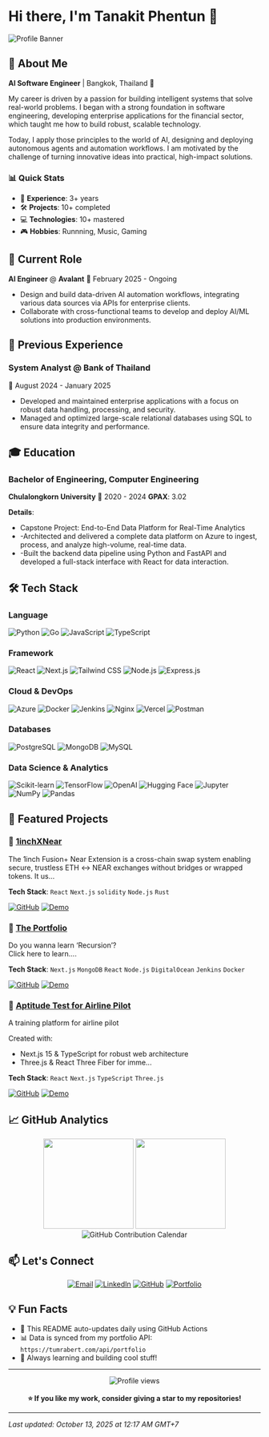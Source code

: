 # Hi there, I'm Tanakit Phentun 👋

![Profile Banner](https://github.com/tumrabert/tumrabert/blob/main/assets/banner.gif?raw=true)

## 🚀 About Me

**AI Software Engineer** | Bangkok, Thailand 📍

My career is driven by a passion for building intelligent systems that solve real-world problems. I began with a strong foundation in software engineering, developing enterprise applications for the financial sector, which taught me how to build robust, scalable technology.

Today, I apply those principles to the world of AI, designing and deploying autonomous agents and automation workflows. I am motivated by the challenge of turning innovative ideas into practical, high-impact solutions.

### 📊 Quick Stats
- 🎯 **Experience**: 3+ years
- 🛠️ **Projects**: 10+ completed
- 💻 **Technologies**: 10+ mastered
- 🎮 **Hobbies**: Runnning, Music, Gaming

## 💼 Current Role

**AI Engineer** @ **Avalant**
📅 February 2025 - Ongoing

- Design and build data-driven AI automation workflows, integrating various data sources via APIs for enterprise clients.
- Collaborate with cross-functional teams to develop and deploy AI/ML solutions into production environments.

## 💼 Previous Experience

### System Analyst @ Bank of Thailand
📅 August 2024 - January 2025

- Developed and maintained enterprise applications with a focus on robust data handling, processing, and security.
- Managed and optimized large-scale relational databases using SQL to ensure data integrity and performance.

## 🎓 Education

### Bachelor of Engineering, Computer Engineering
**Chulalongkorn University**
📅 2020 - 2024
**GPAX**: 3.02

**Details**:
- Capstone Project: End-to-End Data Platform for Real-Time Analytics
- -Architected and delivered a complete data platform on Azure to ingest, process, and analyze high-volume, real-time data.
- -Built the backend data pipeline using Python and FastAPI and developed a full-stack interface with React for data interaction.

## 🛠️ Tech Stack

### Language
![Python](https://img.shields.io/badge/-Python-000000?style=flat-square&logo=python&logoColor=white) ![Go](https://img.shields.io/badge/-Go-000000?style=flat-square&logo=go&logoColor=white) ![JavaScript](https://img.shields.io/badge/-JavaScript-000000?style=flat-square&logo=javascript&logoColor=white) ![TypeScript](https://img.shields.io/badge/-TypeScript-000000?style=flat-square&logo=typescript&logoColor=white)
### Framework
![React](https://img.shields.io/badge/-React-000000?style=flat-square&logo=react&logoColor=white) ![Next.js](https://img.shields.io/badge/-Nextjs-000000?style=flat-square&logo=nextjs&logoColor=white) ![Tailwind CSS](https://img.shields.io/badge/-Tailwind%20CSS-000000?style=flat-square&logo=tailwindcss&logoColor=white) ![Node.js](https://img.shields.io/badge/-Nodejs-000000?style=flat-square&logo=nodejs&logoColor=white) ![Express.js](https://img.shields.io/badge/-Expressjs-000000?style=flat-square&logo=expressjs&logoColor=white)
### Cloud & DevOps
![Azure](https://img.shields.io/badge/-Azure-000000?style=flat-square&logo=azure&logoColor=white) ![Docker](https://img.shields.io/badge/-Docker-000000?style=flat-square&logo=docker&logoColor=white) ![Jenkins](https://img.shields.io/badge/-Jenkins-000000?style=flat-square&logo=jenkins&logoColor=white) ![Nginx](https://img.shields.io/badge/-Nginx-000000?style=flat-square&logo=nginx&logoColor=white) ![Vercel](https://img.shields.io/badge/-Vercel-000000?style=flat-square&logo=vercel&logoColor=white) ![Postman](https://img.shields.io/badge/-Postman-000000?style=flat-square&logo=postman&logoColor=white)
### Databases
![PostgreSQL](https://img.shields.io/badge/-PostgreSQL-000000?style=flat-square&logo=postgresql&logoColor=white) ![MongoDB](https://img.shields.io/badge/-MongoDB-000000?style=flat-square&logo=mongodb&logoColor=white) ![MySQL](https://img.shields.io/badge/-MySQL-000000?style=flat-square&logo=mysql&logoColor=white)
### Data Science & Analytics
![Scikit-learn](https://img.shields.io/badge/-Scikitlearn-000000?style=flat-square&logo=scikitlearn&logoColor=white) ![TensorFlow](https://img.shields.io/badge/-TensorFlow-000000?style=flat-square&logo=tensorflow&logoColor=white) ![OpenAI](https://img.shields.io/badge/-OpenAI-000000?style=flat-square&logo=openai&logoColor=white) ![Hugging Face](https://img.shields.io/badge/-Hugging%20Face-000000?style=flat-square&logo=huggingface&logoColor=white) ![Jupyter](https://img.shields.io/badge/-Jupyter-000000?style=flat-square&logo=jupyter&logoColor=white) ![NumPy](https://img.shields.io/badge/-NumPy-000000?style=flat-square&logo=numpy&logoColor=white) ![Pandas](https://img.shields.io/badge/-Pandas-000000?style=flat-square&logo=pandas&logoColor=white)

## 🌟 Featured Projects

### 🔗 [1inchXNear](https://1inch-fusion-near.vercel.app/)

The 1inch Fusion+ Near Extension is a cross-chain swap system enabling secure, trustless ETH ↔ NEAR exchanges without bridges or wrapped tokens. It us...

**Tech Stack**: `React` `Next.js` `solidity` `Node.js` `Rust`

[![GitHub](https://img.shields.io/badge/-GitHub-181717?style=flat-square&logo=github)](https://github.com/tumrabert/1inchXNear) [![Demo](https://img.shields.io/badge/-Live_Demo-FF6B6B?style=flat-square&logo=vercel)](https://1inch-fusion-near.vercel.app/)
### 🔗 [The Portfolio](https://tumrabert.com/)

Do you wanna learn ‘Recursion’?   
Click here to learn....

**Tech Stack**: `Next.js` `MongoDB` `React` `Node.js` `DigitalOcean` `Jenkins` `Docker`

[![GitHub](https://img.shields.io/badge/-GitHub-181717?style=flat-square&logo=github)](https://github.com/tumrabert/ProfilePage) [![Demo](https://img.shields.io/badge/-Live_Demo-FF6B6B?style=flat-square&logo=vercel)](https://tumrabert.com/)
### 🔗 [Aptitude Test for Airline Pilot](https://pilotgame.vercel.app/)

A training platform for airline pilot

Created with:
  - Next.js 15 & TypeScript for robust web architecture
  - Three.js & React Three Fiber for imme...

**Tech Stack**: `React` `Next.js` `TypeScript` `Three.js`

[![GitHub](https://img.shields.io/badge/-GitHub-181717?style=flat-square&logo=github)](https://github.com/tumrabert/PilotAptGame) [![Demo](https://img.shields.io/badge/-Live_Demo-FF6B6B?style=flat-square&logo=vercel)](https://pilotgame.vercel.app/)

## 📈 GitHub Analytics

<div align="center">
  <img height="180em" src="https://github-readme-stats.vercel.app/api?username=tumrabert&show_icons=true&theme=radical&include_all_commits=true&count_private=true"/>
  <img height="180em" src="https://github-readme-stats.vercel.app/api/top-langs/?username=tumrabert&layout=compact&langs_count=8&theme=radical"/>
</div>

<div align="center">
  <img src="https://ghchart.rshah.org/tumrabert" alt="GitHub Contribution Calendar" />
</div>


## 📫 Let's Connect

<div align="center">

[![Email](https://img.shields.io/badge/-tum_tanakitp@hotmail.com-D14836?style=for-the-badge&logo=gmail&logoColor=white)](mailto:tum_tanakitp@hotmail.com)
[![LinkedIn](https://img.shields.io/badge/-LinkedIn-0077B5?style=for-the-badge&logo=linkedin&logoColor=white)](https://linkedin.com/in/tumrabert)
[![GitHub](https://img.shields.io/badge/-GitHub-181717?style=for-the-badge&logo=github)](https://github.com/tumrabert)
[![Portfolio](https://img.shields.io/badge/-Portfolio-FF6B6B?style=for-the-badge&logo=vercel)](https://tumrabert.com)

</div>

## 💡 Fun Facts

- 🔄 This README auto-updates daily using GitHub Actions
- 📊 Data is synced from my portfolio API: `https://tumrabert.com/api/portfolio`
- 🎯 Always learning and building cool stuff!

---

<div align="center">
  <img src="https://komarev.com/ghpvc/?username=tumrabert&color=blueviolet&style=flat-square&label=Profile+Views" alt="Profile views" />
  <br><br>
  <b>⭐ If you like my work, consider giving a star to my repositories!</b>
</div>

---
*Last updated: October 13, 2025 at 12:17 AM GMT+7*
